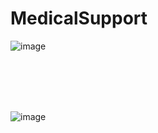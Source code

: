 # MedicalSupport

![image](https://github.com/JasurbekRuzimov/MedicalSupport/assets/82991168/558ccbb5-fbae-4af5-9d3d-0e199c523587)

<br> 
<br>



<br> 
<br>

![image](https://github.com/JasurbekRuzimov/MedicalSupport/assets/82991168/04ce2857-2e23-4dae-82ad-292612b3473f)
